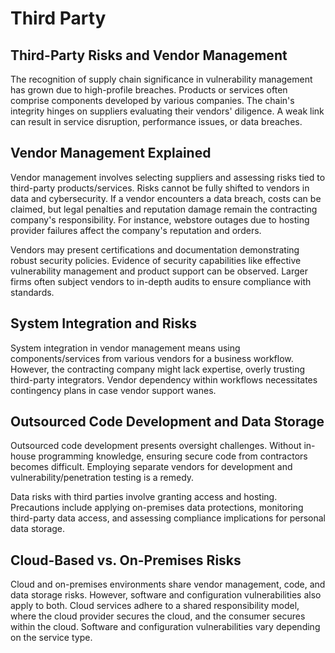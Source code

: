 # Third Party

## **Third-Party Risks and Vendor Management**

The recognition of supply chain significance in vulnerability management has grown due to high-profile breaches. Products or services often comprise components developed by various companies. The chain's integrity hinges on suppliers evaluating their vendors' diligence. A weak link can result in service disruption, performance issues, or data breaches.

## **Vendor Management Explained**

Vendor management involves selecting suppliers and assessing risks tied to third-party products/services. Risks cannot be fully shifted to vendors in data and cybersecurity. If a vendor encounters a data breach, costs can be claimed, but legal penalties and reputation damage remain the contracting company's responsibility. For instance, webstore outages due to hosting provider failures affect the company's reputation and orders.

Vendors may present certifications and documentation demonstrating robust security policies. Evidence of security capabilities like effective vulnerability management and product support can be observed. Larger firms often subject vendors to in-depth audits to ensure compliance with standards.

## **System Integration and Risks**

System integration in vendor management means using components/services from various vendors for a business workflow. However, the contracting company might lack expertise, overly trusting third-party integrators. Vendor dependency within workflows necessitates contingency plans in case vendor support wanes.

## **Outsourced Code Development and Data Storage**

Outsourced code development presents oversight challenges. Without in-house programming knowledge, ensuring secure code from contractors becomes difficult. Employing separate vendors for development and vulnerability/penetration testing is a remedy.

Data risks with third parties involve granting access and hosting. Precautions include applying on-premises data protections, monitoring third-party data access, and assessing compliance implications for personal data storage.

## **Cloud-Based vs. On-Premises Risks**

Cloud and on-premises environments share vendor management, code, and data storage risks. However, software and configuration vulnerabilities also apply to both. Cloud services adhere to a shared responsibility model, where the cloud provider secures the cloud, and the consumer secures within the cloud. Software and configuration vulnerabilities vary depending on the service type.
